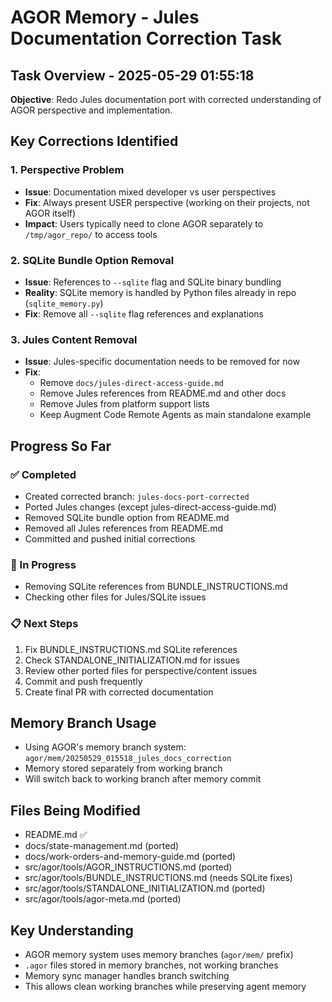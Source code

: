 # AGOR Memory - Jules Documentation Correction Task

## Task Overview - 2025-05-29 01:55:18

**Objective**: Redo Jules documentation port with corrected understanding of AGOR perspective and implementation.

## Key Corrections Identified

### 1. Perspective Problem
- **Issue**: Documentation mixed developer vs user perspectives
- **Fix**: Always present USER perspective (working on their projects, not AGOR itself)
- **Impact**: Users typically need to clone AGOR separately to `/tmp/agor_repo/` to access tools

### 2. SQLite Bundle Option Removal
- **Issue**: References to `--sqlite` flag and SQLite binary bundling
- **Reality**: SQLite memory is handled by Python files already in repo (`sqlite_memory.py`)
- **Fix**: Remove all `--sqlite` flag references and explanations

### 3. Jules Content Removal
- **Issue**: Jules-specific documentation needs to be removed for now
- **Fix**: 
  - Remove `docs/jules-direct-access-guide.md`
  - Remove Jules references from README.md and other docs
  - Remove Jules from platform support lists
  - Keep Augment Code Remote Agents as main standalone example

## Progress So Far

### ✅ Completed
- Created corrected branch: `jules-docs-port-corrected`
- Ported Jules changes (except jules-direct-access-guide.md)
- Removed SQLite bundle option from README.md
- Removed all Jules references from README.md
- Committed and pushed initial corrections

### 🔄 In Progress
- Removing SQLite references from BUNDLE_INSTRUCTIONS.md
- Checking other files for Jules/SQLite issues

### 📋 Next Steps
1. Fix BUNDLE_INSTRUCTIONS.md SQLite references
2. Check STANDALONE_INITIALIZATION.md for issues
3. Review other ported files for perspective/content issues
4. Commit and push frequently
5. Create final PR with corrected documentation

## Memory Branch Usage
- Using AGOR's memory branch system: `agor/mem/20250529_015518_jules_docs_correction`
- Memory stored separately from working branch
- Will switch back to working branch after memory commit

## Files Being Modified
- README.md ✅
- docs/state-management.md (ported)
- docs/work-orders-and-memory-guide.md (ported)
- src/agor/tools/AGOR_INSTRUCTIONS.md (ported)
- src/agor/tools/BUNDLE_INSTRUCTIONS.md (needs SQLite fixes)
- src/agor/tools/STANDALONE_INITIALIZATION.md (ported)
- src/agor/tools/agor-meta.md (ported)

## Key Understanding
- AGOR memory system uses memory branches (`agor/mem/` prefix)
- `.agor` files stored in memory branches, not working branches
- Memory sync manager handles branch switching
- This allows clean working branches while preserving agent memory
